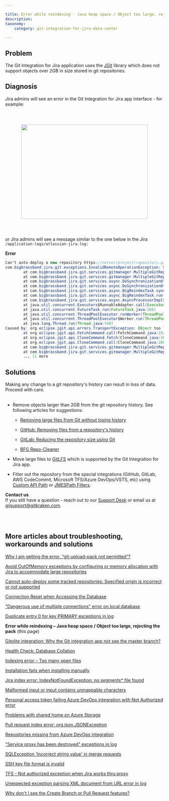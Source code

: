 ```yaml
---

title: Error while reindexing - Java heap space / Object too large, rejecting the pack
description:
taxonomy:
    category: git-integration-for-jira-data-center

---
```


## Problem

The Git Integration for Jira application uses the [JGit](https://www.eclipse.org/jgit/) library which does not support objects over 2GB in size stored in git repositories.

## Diagnosis

Jira admins will see an error in the Git Integration for Jira app interface - for example:

<br>

<img src='/wp-content/uploads/gij-wizard-java-heap-space.png' height=299 width=402 style='display:block;margin:25px auto;max-width:100%' />

<br>

or Jira admins will see a message similar to the one below in the Jira `/application-logs/atlassian-jira.log:`

**Error**

```java
Сan't auto-deploy a new repository https://server/project/repository.git
com.bigbrassband.jira.git.exceptions.InvalidRemoteOperationException: Specified origin https://server/project/repository.git is incorrect or not supported
        at com.bigbrassband.jira.git.services.gitmanager.MultipleGitRepositoryManagerImpl.setupRepository(MultipleGitRepositoryManagerImpl.java:800)
        at com.bigbrassband.jira.git.services.gitmanager.MultipleGitRepositoryManagerImpl.deployRepository(MultipleGitRepositoryManagerImpl.java:868)
        at com.bigbrassband.jira.git.services.async.DoSynchronizationOfAggregatedRepoTask.createNewRepository(DoSynchronizationOfAggregatedRepoTask.java:156)
        at com.bigbrassband.jira.git.services.async.DoSynchronizationOfAggregatedRepoTask.run(DoSynchronizationOfAggregatedRepoTask.java:117)
        at com.bigbrassband.jira.git.services.async.BigReindexTask.synchronize(BigReindexTask.java:185)
        at com.bigbrassband.jira.git.services.async.BigReindexTask.run(BigReindexTask.java:95)
        at com.bigbrassband.jira.git.services.async.AsyncProcessorImpl$AsyncTaskWrapper.run(AsyncProcessorImpl.java:110)
        at java.util.concurrent.Executors$RunnableAdapter.call(Executors.java:511)
        at java.util.concurrent.FutureTask.run(FutureTask.java:266)
        at java.util.concurrent.ThreadPoolExecutor.runWorker(ThreadPoolExecutor.java:1149)
        at java.util.concurrent.ThreadPoolExecutor$Worker.run(ThreadPoolExecutor.java:624)
        at java.lang.Thread.run(Thread.java:748)
Caused by: org.eclipse.jgit.api.errors.TransportException: Object too large (2,271,263,009 bytes), rejecting the pack. Max object size limit is 2,147,483,639 bytes.
        at org.eclipse.jgit.api.FetchCommand.call(FetchCommand.java:254)
        at org.eclipse.jgit.api.CloneCommand.fetch(CloneCommand.java:306)
        at org.eclipse.jgit.api.CloneCommand.call(CloneCommand.java:200)
        at com.bigbrassband.jira.git.services.gitmanager.MultipleGitRepositoryManagerImpl.runCloneCommand(MultipleGitRepositoryManagerImpl.java:693)
        at com.bigbrassband.jira.git.services.gitmanager.MultipleGitRepositoryManagerImpl.setupRepository(MultipleGitRepositoryManagerImpl.java:789)
        ... 11 more
```

## Solutions

<div class="bbb-callout bbb--alert">
    <div class="irow">
    <div class="ilogobox">
        <span class="logoimg"></span>
    </div>
    <div class="imsgbox">
        Making any change to a git repository's history can result in loss of data. Proceed with care.
    </div>
    </div>
</div>
<br>

*   Remove objects larger than 2GB from the git repository history. See following articles for suggestions:

    *   [Removing large files from Git without losing history](https://support.acquia.com/hc/en-us/articles/360004334093-Removing-large-files-from-Git-without-losing-history)

    *   [GitHub: Removing files from a repository's history](https://help.github.com/en/articles/removing-files-from-a-repositorys-history)

    *   [GitLab: Reducing the repository size using Git](https://docs.gitlab.com/ee/user/project/repository/reducing_the_repo_size_using_git.html)

    *   [BFG Repo-Cleaner](https://rtyley.github.io/bfg-repo-cleaner/)

*   Move large files to [GitLFS](https://git-lfs.github.com) which is supported by the Git Integration for Jira app.

*   Filter out the repository from the special integrations (GitHub, GitLab, AWS CodeCommit, Microsoft TFS/Azure DevOps/VSTS, etc) using [Custom API Path](/git-integration-for-jira-data-center/working-with-custom-api-path-gij-self-managed) or [JMESPath Filters](/git-integration-for-jira-data-center/working-with-jmespath-filters-gij-self-managed).

<div class="bbb-callout bbb--info">
    <div class="irow">
    <div class="ilogobox">
        <span class="logoimg"></span>
    </div>
    <div class="imsgbox">
        <b>Contact us</b><br>
        If you still have a question - reach out to our <a href='https://help.gitkraken.com/git-integration-for-jira-data-center/gij-self-hosted-contact-support/'>Support Desk</a> or email us at <a href='mailto:gijsupport@gitkraken.com'>gijsupport@gitkraken.com</a>.
    </div>
    </div>
</div>
<br>

<p>&nbsp;</p>

## More articles about troubleshooting, workarounds and solutions

[Why I am getting the error, “git-upload-pack not permitted”?](/git-integration-for-jira-data-center/why-i-am-getting-the-error-git-upload-pack-not-permitted-gij-self-managed/)

[Avoid OutOfMemory exceptions by configuring or memory allocation with Jira to accommodate large repositories](/git-integration-for-jira-data-center/avoid-outofmemory-exceptions-by-configuring-or-memory-allocation-with-jira-to-accommodate-large-repositories-gij-self-managed)

[Cannot auto-deploy some tracked repositories: Specified origin is incorrect or not supported](/git-integration-for-jira-data-center/Cannot-auto-deploy-some-tracked-repositories-gij-self-managed)

[Connection Reset when Accessing the Database](/git-integration-for-jira-data-center/Connection-reset-when-accessing-the-database-gij-self-managed)

["Dangerous use of multiple connections" error on local database](/git-integration-for-jira-data-center/Dangerous-use-of-multiple-connections-error-on-local-database-gij-self-managed)

[Duplicate entry 0 for key PRIMARY exceptions in log](/git-integration-for-jira-data-center/Duplicate-entry-0-for-key-PRIMARY-exceptions-in-log-gij-self-managed)

**Error while reindexing – Java heap space / Object too large, rejecting the pack** (this page)

[Gitolite integration: Why the Git integration app not see the master branch?](/git-integration-for-jira-data-center/Gitolite-integration--why-the-Git-integration-app-not-see-the-master-branch-gij-self-managed)

[Health Check: Database Collation](/git-integration-for-jira-data-center/Health-check--database-collation-gij-self-managed)

[Indexing error – Too many open files](/git-integration-for-jira-data-center/Indexing-error-Too-many-open-files-gij-self-managed)

[Installation fails when installing manually](/git-integration-for-jira-data-center/Installation-fails-when-installing-manually-gij-self-managed)

[Jira index error: IndexNotFoundException: no segments* file found](/git-integration-for-jira-data-center/Jira-index-error--IndexNotFoundException--no-segments-file-found)

[Malformed input or input contains unmappable characters](/git-integration-for-jira-data-center/Malformed-input-or-input-contains-unmappable-characters-gij-self-managed)

[Personal access token failing Azure DevOps integration with Not Authorized error](/git-integration-for-jira-data-center/Personal-access-token-failing-azure-devops-integration-with-Not-Authorized-error-gij-self-managed)

[Problems with shared home on Azure Storage](/git-integration-for-jira-data-center/Problems-with-shared-home-on-azure-storage-gij-self-managed)

[Pull request index error: org.json.JSONException](/git-integration-for-jira-data-center/Pull-request-index-error--JSONException-gij-self-managed)

[Repositories missing from Azure DevOps integration](/git-integration-for-jira-data-center/Repositories-missing-from-azure-devops-integration-gij-self-managed)

["Service proxy has been destroyed" exceptions in log](/git-integration-for-jira-data-center/service-proxy-has-been-destroyed-exceptions-in-log-gij-self-managed)

[SQLException 'Incorrect string value' in merge requests](/git-integration-for-jira-data-center/sqlexception-incorrect-string-value-in-merge-requests-gij-self-managed)

[SSH key file format is invalid](/git-integration-for-jira-data-center/ssh-key-file-format-is-invalid-gij-self-managed)

[TFS - Not authorized exception when Jira works thru proxy](/git-integration-for-jira-data-center/tfs-not-authorized-exception-when-jira-works-thru-proxy-gij-self-managed)

[Unexpected exception parsing XML document from URL error in log](/git-integration-for-jira-data-center/Unexpected-exception-parsing-XML-document-from-URL-error-in-log-gij-self-managed)

[Why don't I see the Create Branch or Pull Request features?](/git-integration-for-jira-data-center/why-dont-i-see-the-create-branch-or-pull-request-features-gij-self-managed)

<br>
<br>


